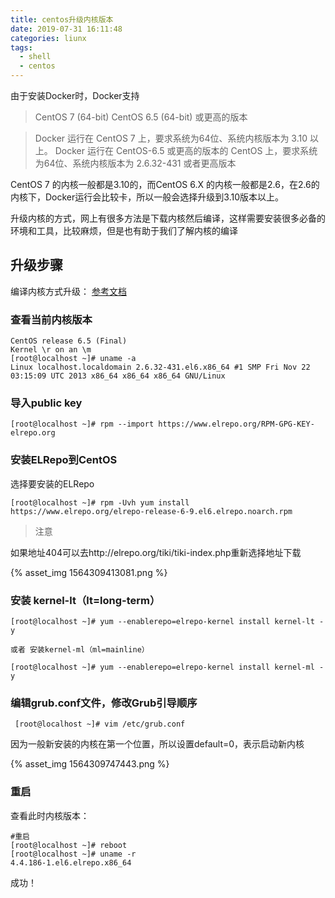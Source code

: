 ```yaml
---
title: centos升级内核版本
date: 2019-07-31 16:11:48
categories: liunx
tags:
  - shell
  - centos
---
```


由于安装Docker时，Docker支持

> CentOS 7 (64-bit)
> CentOS 6.5 (64-bit) 或更高的版本

<!-- more -->

> Docker 运行在 CentOS 7 上，要求系统为64位、系统内核版本为 3.10 以上。 
Docker 运行在 CentOS-6.5 或更高的版本的 CentOS 上，要求系统为64位、系统内核版本为 2.6.32-431 或者更高版本

CentOS 7 的内核一般都是3.10的，而CentOS 6.X 的内核一般都是2.6，在2.6的内核下，Docker运行会比较卡，所以一般会选择升级到3.10版本以上。

升级内核的方式，网上有很多方法是下载内核然后编译，这样需要安装很多必备的环境和工具，比较麻烦，但是也有助于我们了解内核的编译

## 升级步骤

编译内核方式升级： 
[参考文档](https://segmentfault.com/a/1190000000733628#articleHeader13)

### 查看当前内核版本

```
CentOS release 6.5 (Final)
Kernel \r on an \m
[root@localhost ~]# uname -a
Linux localhost.localdomain 2.6.32-431.el6.x86_64 #1 SMP Fri Nov 22 03:15:09 UTC 2013 x86_64 x86_64 x86_64 GNU/Linux
```

### 导入public key

```
[root@localhost ~]# rpm --import https://www.elrepo.org/RPM-GPG-KEY-elrepo.org
```

### 安装ELRepo到CentOS

 选择要安装的ELRepo 

```
[root@localhost ~]# rpm -Uvh yum install https://www.elrepo.org/elrepo-release-6-9.el6.elrepo.noarch.rpm
```

> 注意

如果地址404可以去http://elrepo.org/tiki/tiki-index.php重新选择地址下载

{% asset_img 1564309413081.png %}

### 安装 kernel-lt（lt=long-term）

```
[root@localhost ~]# yum --enablerepo=elrepo-kernel install kernel-lt -y

或者 安装kernel-ml（ml=mainline）

[root@localhost ~]# yum --enablerepo=elrepo-kernel install kernel-ml -y
```

### 编辑grub.conf文件，修改Grub引导顺序

```
 [root@localhost ~]# vim /etc/grub.conf
```

因为一般新安装的内核在第一个位置，所以设置default=0，表示启动新内核

{% asset_img 1564309747443.png %}

### 重启

查看此时内核版本：

```
#重启
[root@localhost ~]# reboot 
[root@localhost ~]# uname -r
4.4.186-1.el6.elrepo.x86_64
```

成功！

